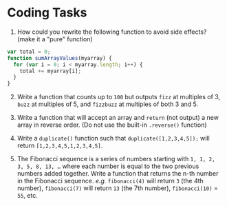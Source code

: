 # Coding Tasks

1. How could you rewrite the following function to avoid side effects? (make it a "pure" function)

  ```js
  var total = 0;
  function sumArrayValues(myarray) {
    for (var i = 0; i < myarray.length; i++) {
      total += myarray[i];
    }
  }
  ```

2. Write a function that counts up to `100` but outputs `fizz` at multiples of 3, `buzz` at multiples of 5, and `fizzbuzz` at multiples of both 3 and 5.

3. Write a function that will accept an array and `return` (not output) a new array in reverse order. (Do not use the built-in `.reverse()` function)

4. Write a `duplicate()` function such that `duplicate([1,2,3,4,5]);` will return `[1,2,3,4,5,1,2,3,4,5]`.

5. The Fibonacci sequence is a series of numbers starting with `1, 1, 2, 3, 5, 8, 13, …` where each number is equal to the two previous numbers added together. Write a function that returns the n-th number in the Fibonacci sequence. _e.g._ `fibonacci(4)` will return `3` (the 4th number), `fibonacci(7)` will return `13` (the 7th number), `fibonacci(10)` = `55`, etc.
